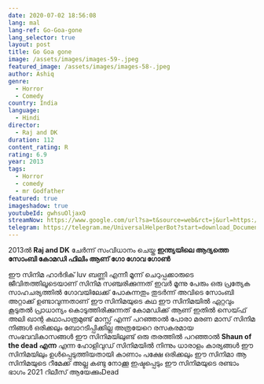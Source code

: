 ```yaml
---
date: 2020-07-02 18:56:08
lang: mal
lang-ref: Go-Goa-gone
lang_selector: true
layout: post
title: Go Goa gone
image: /assets/images/images-59-.jpeg
featured_image: /assets/images/images-58-.jpeg
author: Ashiq
genre:
  - Horror
  - Comedy
country: India
language:
  - Hindi
director:
  - Raj and DK
duration: 112
content_rating: R
rating: 6.9
year: 2013
tags:
  - Horror
  - comedy
  - mr Godfather
featured: true
imageshadow: true
youtubeId: gwhsuOljaxQ
streamNow: https://www.google.com/url?sa=t&source=web&rct=j&url=https://www.jiocinema.com/movies/go-goa-gone%3Ftype%3D0%26id%3Ddb5f49705a6211e8b424c359c3ba7ac3&ved=2ahUKEwj0jJX_167qAhXdyzgGHVrHDVoQFjAGegQIChAB&sqi=2&usg=AOvVaw1ht6PpTHDapId8W22QUJIi
telegram: https://telegram.me/UniversalHelperBot?start=download_Document_800
---
```

2013ൽ **Raj and DK** ചേർന്ന് സംവിധാനം ചെയ്ത **ഇന്ത്യയിലെ ആദ്യത്തെ  സോംബി കോമഡി ഫിലിം ആണ്  ഗോ ഗോവ ഗോൺ** 

ഈ സിനിമ ഹാർദിക് luv ബണ്ണി എന്നീ മൂന്ന് ചെറുപ്പക്കാരുടെ ജീവിതത്തിലൂടെയാണ് സിനിമ സഞ്ചരിക്കുന്നത്
 ഇവർ മൂന്നു പേരും ഒരു പ്രത്യേക സാഹചര്യത്തിൽ ഗോവയിലേക്ക് പോകുന്നതും തുടർന്ന് അവിടെ സോംബി അറ്റാക്ക് ഉണ്ടാവുന്നതാണ് ഈ സിനിമയുടെ കഥ 
ഈ സിനിമയിൽ ഏറ്റവും കൂടുതൽ പ്രാധാന്യം കൊടുത്തിരിക്കുന്നത് കോമഡിക്ക്‌ ആണ് 
ഇതിൽ സെയ്ഫ് അലി ഖാന്റ കഥാപാത്രമുണ്ട് മാസ്സ് എന്ന് പറഞ്ഞാൽ പോരാ മരണ മാസ്
 സിനിമ നിങ്ങൾ ഒരിക്കലും ബോറടിപ്പിക്കില്ല അത്രയേറെ രസകരമായ സംഭവവികാസങ്ങൾ ഈ സിനിമയിലുണ്ട്
 ഒരു തരത്തിൽ പറഞ്ഞാൽ
**Shaun of the dead എന്ന** *എ*ന്ന ഹോളിവുഡ് സിനിമയിൽ നിന്നും 
 ധാരാളം കാര്യങ്ങൾ ഈ സിനിമയിലും ഉൾപ്പെടുത്തിയതായി കാണാം പക്ഷേ ഒരിക്കലും ഈ സിനിമാ ആ സിനിമയുടെ റീമേക്ക് അല്ല
 കണ്ടു നോക്കൂ ഇഷ്ടപ്പെടും ഈ സിനിമയുടെ രണ്ടാം ഭാഗം 2021 റിലീസ് ആയേക്കുംDead